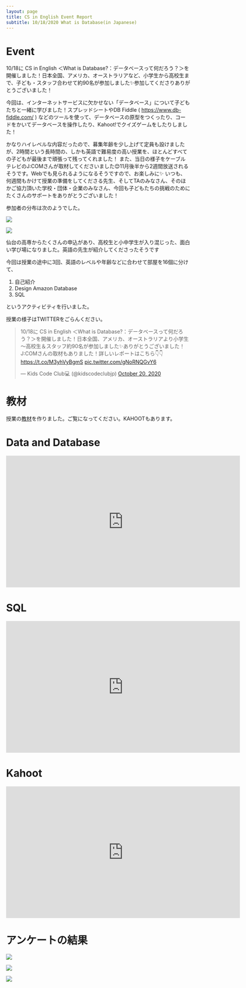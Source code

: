 ```yaml
---
layout: page
title: CS in English Event Report 
subtitle: 10/18/2020 What is Database(in Japanese)
---
```

# Event

10/18に CS in English ＜What is Database?：データベースって何だろう？＞を開催しました！日本全国、アメリカ、オーストラリアなど、小学生から高校生まで、子ども・スタッフ合わせて約90名が参加しました✨参加してくださりありがとうございました！

今回は、インターネットサービスに欠かせない「データベース」について子どもたちと一緒に学びました！スプレッドシートやDB Fiddle ( https://www.db-fiddle.com/ ) などのツールを使って、データベースの原型をつくったり、コードをかいてデータベースを操作したり、Kahoot!でクイズゲームをしたりしました！

かなりハイレベルな内容だったので、募集年齢を少し上げて定員も設けましたが、2時間という長時間の、しかも英語で難易度の高い授業を、ほとんどすべての子どもが最後まで頑張って残ってくれました！
また、当日の様子をケーブルテレビのJ:COMさんが取材してくださいました😊11月後半から2週間放送されるそうです。Webでも見られるようになるそうですので、お楽しみに✨
いつも、何週間もかけて授業の準備をしてくださる先生、そしてTAのみなさん、そのほかご協力頂いた学校・団体・企業のみなさん、今回も子どもたちの挑戦のためにたくさんのサポートをありがとうございました！


参加者の分布は次のようでした。

![](/img/2020-10-17/JapanMap.png)

![](/img/2020-10-17/WorldMap.png)

仙台の高専からたくさんの申込があり、高校生と小中学生が入り混じった、面白い学び場になりました。英語の先生が紹介してくださったそうです

今回は授業の途中に3回、英語のレベルや年齢などに合わせて部屋を16個に分けて、

1. 自己紹介
2. Design Amazon Database 
3. SQL

というアクティビティを行いました。

授業の様子はTWITTERをごらんください。

<blockquote class="twitter-tweet"><p lang="ja" dir="ltr">10/18に CS in English ＜What is Database?：データベースって何だろう？＞を開催しました！日本全国、アメリカ、オーストラリアより小学生～高校生＆スタッフ約90名が参加しました✨ありがとうございました！J:COMさんの取材もありました！詳しいレポートはこちら👇👇<a href="https://t.co/M3yhVyBgmS">https://t.co/M3yhVyBgmS</a> <a href="https://t.co/gNoRNQGvY6">pic.twitter.com/gNoRNQGvY6</a></p>&mdash; Kids Code Club💻 (@kidscodeclubjp) <a href="https://twitter.com/kidscodeclubjp/status/1318419271790198784?ref_src=twsrc%5Etfw">October 20, 2020</a></blockquote> <script async src="https://platform.twitter.com/widgets.js" charset="utf-8"></script>

# 教材

授業の[教材](https://www.csinenglish.club/recipes/codelabs/database)を作りました。ご覧になってください。KAHOOTもあります。

# Data and Database

<iframe width="640" height="360" src="https://www.youtube.com/embed/fYX1_pSPLP0?list=PLi-qDeIYZnYmGoMN9TfoaS7Y5nyQrXupB" frameborder="0" allow="accelerometer; autoplay; clipboard-write; encrypted-media; gyroscope; picture-in-picture" allowfullscreen></iframe>

# SQL
<iframe width="640" height="360" src="https://www.youtube.com/embed/9kJL-YXwkmg?list=PLi-qDeIYZnYmGoMN9TfoaS7Y5nyQrXupB" frameborder="0" allow="accelerometer; autoplay; clipboard-write; encrypted-media; gyroscope; picture-in-picture" allowfullscreen></iframe>

# Kahoot

<iframe width="640" height="360" src="https://www.youtube.com/embed/a3zyZzkRLec?list=PLi-qDeIYZnYmGoMN9TfoaS7Y5nyQrXupB" frameborder="0" allow="accelerometer; autoplay; clipboard-write; encrypted-media; gyroscope; picture-in-picture" allowfullscreen></iframe>

# アンケートの結果

![](/img/2020-10-17/survey.png)

![](/img/2020-10-17/survey2.png)

![](/img/2020-10-17/survey3.png)

